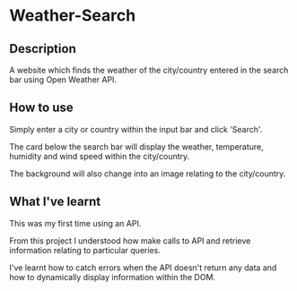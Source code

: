 # Weather-Search
## Description
A website which finds the weather of the city/country entered in the search bar using Open Weather API.

## How to use
Simply enter a city or country within the input bar and click 'Search'.

The card below the search bar will display the weather, temperature, humidity and wind speed within the city/country.

The background will also change into an image relating to the city/country.

## What I've learnt
This was my first time using an API.

From this project I understood how make calls to API and retrieve information relating to particular queries.

I've learnt how to catch errors when the API doesn't return any data and how to dynamically display information within the DOM.
